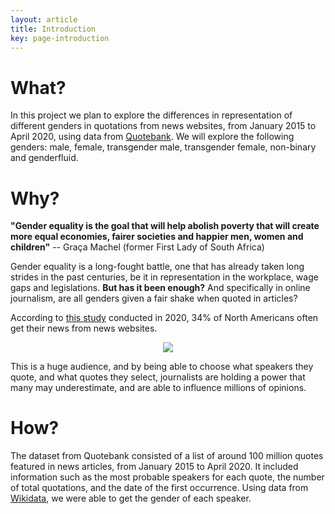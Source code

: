 ```yaml
---
layout: article
title: Introduction
key: page-introduction
---
```


# What?
In this project we plan to explore the differences in representation of different genders in quotations from news websites, from January 2015 to April 2020, using data from [Quotebank](https://dlab.epfl.ch/people/west/pub/Vaucher-Spitz-Catasta-West_WSDM-21.pdf).  We will explore the following genders: male, female, transgender male, transgender female, non-binary and genderfluid.

# Why?

**"Gender equality is the goal that will help abolish poverty that will create more equal economies, fairer societies and happier men, women and children"**
-- Graça Machel (former First Lady of South Africa)

Gender equality is a long-fought battle, one that has already taken long strides in the past centuries, be it in representation in the workplace, wage gaps and legislations. **But has it been enough?** And specifically in online journalism, are all genders given a fair shake when quoted in articles?

According to [this study](https://www.pewresearch.org/fact-tank/2021/01/12/more-than-eight-in-ten-americans-get-news-from-digital-devices/) conducted in 2020, 34% of North Americans often get their news from news websites. 
<p align="center">
  <img src="https://i.imgur.com/zZBkwdf.png?1" />
</p>

This is a huge audience, and by being able to choose what speakers they quote, and what quotes they select, journalists are holding a power that many may underestimate, and are able to influence millions of opinions.

# How?
The dataset from Quotebank consisted of a list of around 100 million quotes featured in news articles, from January 2015 to April 2020. It included information such as the most probable speakers for each quote, the number of total quotations, and the date of the first occurrence. Using data from [Wikidata](https://www.wikidata.org/wiki/Wikidata:Main_Page), we were able to get the gender of each speaker.

